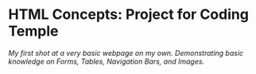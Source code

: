 <h1>HTML Concepts: Project for Coding Temple</h1>

*My first shot at a very basic webpage on my own. Demonstrating basic knowledge on Forms,
Tables, Navigation Bars, and Images.*
